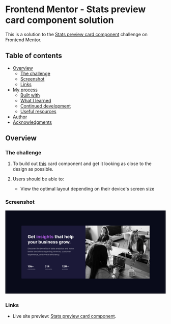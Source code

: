 # Frontend Mentor - Stats preview card component solution

This is a solution to the [Stats preview card component](https://www.frontendmentor.io/challenges/stats-preview-card-component-8JqbgoU62) challenge on Frontend Mentor.

## Table of contents

- [Overview](#overview)
  - [The challenge](#the-challenge)
  - [Screenshot](#screenshot)
  - [Links](#links)
- [My process](#my-process)
  - [Built with](#built-with)
  - [What I learned](#what-i-learned)
  - [Continued development](#continued-development)
  - [Useful resources](#useful-resources)
- [Author](#author)
- [Acknowledgments](#acknowledgments)

## Overview

### The challenge

1. To build out [this](https://www.frontendmentor.io/challenges/stats-preview-card-component-8JqbgoU62) card component and get it looking as close to the design as possible.
2. Users should be able to:

   - View the optimal layout depending on their device's screen size

### Screenshot

![screenshot of my solution](/screenshot.png)

### Links

- Live site preview: [Stats preview card component](https://your-solution-url.com).
